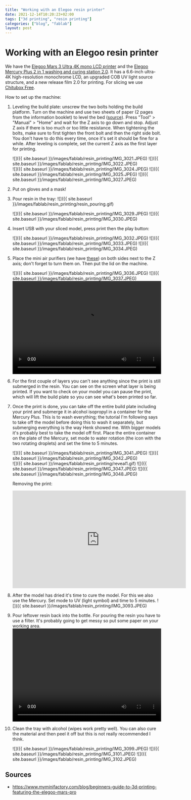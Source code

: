 ```yaml
---
title: "Working with an Elegoo resin printer"
date: 2021-12-14T10:20:23+02:00
tags: ["3d printing", "resin printing"]
categories: ["blog", "fablab"]
layout: post
---
```


# Working with an Elegoo resin printer
We have the [Elegoo Mars 3 Ultra 4K mono LCD printer](https://www.elegoo.com/products/elegoo-mars-3-lcd-3d-printer) and the [Elegoo Mercury Plus 2 in 1 washing and curing station 2.0](https://www.elegoo.com/products/washing-and-curing-station-v2-0). It has a 6.6-inch ultra-4K high-resolution monochrome LCD, an upgraded COB UV light source structure, and a new release film 2.0 for printing. For slicing we use [Chitubox Free](https://www.chitubox.com/en/download/chitubox-free).

How to set up the machine:

1. Leveling the build plate: unscrew the two bolts holding the build platform. Turn on the machine and use two sheets of paper (2 pages from the information booklet) to level the bed ([source](https://www.elegoo.com/blogs/3d-printer-user-guide/elegoo-mars-pro-level-the-build-plate)). Press "Tool" > "Manual" > "Home" and wait for the Z axis to go down and stop. Adjust Z axis if there is too much or too little resistance. When tightening the bolts, make sure to first tighten the front bolt and then the right side bolt. You don't have to do this every time, once it's set it should be fine for a while. After leveling is complete, set the current Z axis as the first layer for printing.

    <div markdown="1" class="row-2">
    ![]({{ site.baseurl }}/images/fablab/resin_printing/IMG_3021.JPEG)
    ![]({{ site.baseurl }}/images/fablab/resin_printing/IMG_3022.JPEG)
    </div>
    <div markdown="1" class="row-3">
    ![]({{ site.baseurl }}/images/fablab/resin_printing/IMG_3024.JPEG)
    ![]({{ site.baseurl }}/images/fablab/resin_printing/IMG_3025.JPEG)
    ![]({{ site.baseurl }}/images/fablab/resin_printing/IMG_3027.JPEG)
    </div>

2. Put on gloves and a mask!
3. Pour resin in the tray:
    ![]({{ site.baseurl }}/images/fablab/resin_printing/resin_pouring.gif)
    <div markdown="1" class="row-2">
    ![]({{ site.baseurl }}/images/fablab/resin_printing/IMG_3029.JPEG)
    ![]({{ site.baseurl }}/images/fablab/resin_printing/IMG_3030.JPEG)
    </div>

4. Insert USB with your sliced model, press print then the play button:
    <div markdown="1" class="row-3">
    ![]({{ site.baseurl }}/images/fablab/resin_printing/IMG_3032.JPEG)
    ![]({{ site.baseurl }}/images/fablab/resin_printing/IMG_3033.JPEG)
    ![]({{ site.baseurl }}/images/fablab/resin_printing/IMG_3034.JPEG)
    </div>

5. Place the mini air purifiers (we have [these](https://www.amazon.com/ELEGOO-Purifier-Activated-Universal-Printer%EF%BC%88Pack/dp/B086277CNQ)) on both sides next to the Z axis; don't forget to turn them on. Then put the lid on the machine.
    <div markdown="1" class="row-2">
    ![]({{ site.baseurl }}/images/fablab/resin_printing/IMG_3036.JPEG)
    ![]({{ site.baseurl }}/images/fablab/resin_printing/IMG_3037.JPEG)
    </div>
    <video width="480" height="300" controls>
    <source src="{{ site.baseurl }}/images/fablab/resin_printing/setting_up_machine.MP4" type="video/mp4">
    </video>
    
6. For the first couple of layers you can't see anything since the print is still submerged in the resin. You can see on the screen what layer is being printed. If you want to check on your model you can pause the print, which will lift the build plate so you can see what's been printed so far.
7. Once the print is done, you can take off the entire build plate including your print and submerge it in alcohol isopropyl in a container for the Mercury Plus. This is to wash everything; the tutorial I'm following says to take off the model before doing this to wash it separately, but submerging everything is the way Henk showed me. With bigger models it's probably best to take the model off first. Place the entire container on the plate of the Mercury, set mode to water rotation (the icon with the two rotating droplets) and set the time to 5 minutes. 
    <div markdown="1" class="row-2">
    ![]({{ site.baseurl }}/images/fablab/resin_printing/IMG_3041.JPEG)
    ![]({{ site.baseurl }}/images/fablab/resin_printing/IMG_3042.JPEG)
    </div>
    <div markdown="1" class="row-3">
    ![]({{ site.baseurl }}/images/fablab/resin_printing/reveal1.gif)
    ![]({{ site.baseurl }}/images/fablab/resin_printing/IMG_3047.JPEG)
    ![]({{ site.baseurl }}/images/fablab/resin_printing/IMG_3048.JPEG)
    </div>

    Removing the print:
    <iframe width="560" height="315" src="https://www.youtube-nocookie.com/embed/j0kLRpEyT7g" title="YouTube video player" frameborder="0" allow="accelerometer; autoplay; clipboard-write; encrypted-media; gyroscope; picture-in-picture" allowfullscreen></iframe>

8. After the model has dried it's time to cure the model. For this we also use the Mercury. Set mode to UV (light symbol) and time to 5 minutes.
    ![]({{ site.baseurl }}/images/fablab/resin_printing/IMG_3093.JPEG)
9. Pour leftover resin back into the bottle. For pouring the resin you have to use a filter. It's probably going to get messy so put some paper on your working area. 
    <video width="480" height="300" controls>
    <source src="{{ site.baseurl }}/images/fablab/resin_printing/filtering leftover resin.MP4" type="video/mp4">
    </video>
10. Clean the tray with alcohol (wipes work pretty well). You can also cure the material and then peel it off but this is not really recommended I think.
    <div markdown="1" class="row-3">
    ![]({{ site.baseurl }}/images/fablab/resin_printing/IMG_3099.JPEG)
    ![]({{ site.baseurl }}/images/fablab/resin_printing/IMG_3101.JPEG)
    ![]({{ site.baseurl }}/images/fablab/resin_printing/IMG_3102.JPEG)
    </div>

## Sources
- <https://www.myminifactory.com/blog/beginners-guide-to-3d-printing-featuring-the-elegoo-mars-pro>